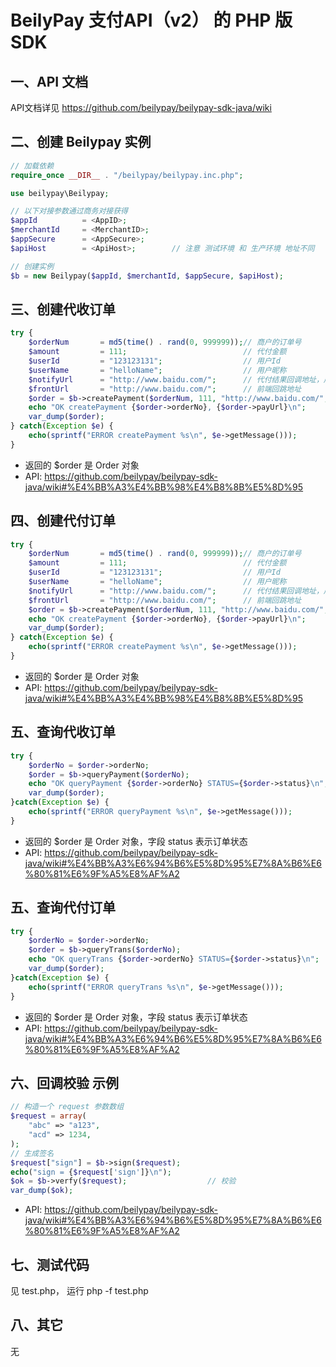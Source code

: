 # BeilyPay 支付API（v2） 的 PHP 版 SDK

## 一、API 文档

API文档详见 https://github.com/beilypay/beilypay-sdk-java/wiki

## 二、创建 Beilypay 实例

```php
// 加载依赖
require_once __DIR__ . "/beilypay/beilypay.inc.php";

use beilypay\Beilypay;

// 以下对接参数通过商务对接获得
$appId          = <AppID>;
$merchantId     = <MerchantID>;
$appSecure      = <AppSecure>;
$apiHost        = <ApiHost>;        // 注意 测试环境 和 生产环境 地址不同

// 创建实例
$b = new Beilypay($appId, $merchantId, $appSecure, $apiHost);

```

## 三、创建代收订单


```php
try {    
    $orderNum       = md5(time() . rand(0, 999999));// 商户的订单号
    $amount         = 111;                          // 代付金额
    $userId         = "123123131";                  // 用户Id
    $userName       = "helloName";                  // 用户昵称
    $notifyUrl      = "http://www.baidu.com/";      // 代付结果回调地址，后端异步
    $frontUrl       = "http://www.baidu.com/";      // 前端回跳地址
    $order = $b->createPayment($orderNum, 111, "http://www.baidu.com/", "http://www.baidu.com/", $userId, $userName);
    echo "OK createPayment {$order->orderNo}, {$order->payUrl}\n";
    var_dump($order);
} catch(Exception $e) { 
    echo(sprintf("ERROR createPayment %s\n", $e->getMessage()));
}

```

- 返回的 $order 是 Order 对象
- API: https://github.com/beilypay/beilypay-sdk-java/wiki#%E4%BB%A3%E4%BB%98%E4%B8%8B%E5%8D%95


## 四、创建代付订单

```php
try {    
    $orderNum       = md5(time() . rand(0, 999999));// 商户的订单号
    $amount         = 111;                          // 代付金额
    $userId         = "123123131";                  // 用户Id
    $userName       = "helloName";                  // 用户昵称
    $notifyUrl      = "http://www.baidu.com/";      // 代付结果回调地址，后端异步
    $frontUrl       = "http://www.baidu.com/";      // 前端回跳地址
    $order = $b->createPayment($orderNum, 111, "http://www.baidu.com/", "http://www.baidu.com/", $userId, $userName);
    echo "OK createPayment {$order->orderNo}, {$order->payUrl}\n";
    var_dump($order);
} catch(Exception $e) { 
    echo(sprintf("ERROR createPayment %s\n", $e->getMessage()));
}
```
- 返回的 $order 是 Order 对象
- API: https://github.com/beilypay/beilypay-sdk-java/wiki#%E4%BB%A3%E4%BB%98%E4%B8%8B%E5%8D%95


## 五、查询代收订单

```php
try {
    $orderNo = $order->orderNo;
    $order = $b->queryPayment($orderNo);
    echo "OK queryPayment {$order->orderNo} STATUS={$order->status}\n";
    var_dump($order);
}catch(Exception $e) { 
    echo(sprintf("ERROR queryPayment %s\n", $e->getMessage()));
}
```
- 返回的 $order 是 Order 对象，字段 status 表示订单状态
- API: https://github.com/beilypay/beilypay-sdk-java/wiki#%E4%BB%A3%E6%94%B6%E5%8D%95%E7%8A%B6%E6%80%81%E6%9F%A5%E8%AF%A2


## 五、查询代付订单

```php
try {
    $orderNo = $order->orderNo;
    $order = $b->queryTrans($orderNo);
    echo "OK queryTrans {$order->orderNo} STATUS={$order->status}\n";
    var_dump($order);
}catch(Exception $e) {  
    echo(sprintf("ERROR queryTrans %s\n", $e->getMessage()));
}

```
- 返回的 $order 是 Order 对象，字段 status 表示订单状态
- API: https://github.com/beilypay/beilypay-sdk-java/wiki#%E4%BB%A3%E6%94%B6%E5%8D%95%E7%8A%B6%E6%80%81%E6%9F%A5%E8%AF%A2


## 六、回调校验 示例

```php
// 构造一个 request 参数数组
$request = array(
    "abc" => "a123",
    "acd" => 1234,
);
// 生成签名
$request["sign"] = $b->sign($request);
echo("sign = {$request['sign']}\n");
$ok = $b->verfy($request);                  // 校验
var_dump($ok);
```
- API: https://github.com/beilypay/beilypay-sdk-java/wiki#%E4%BB%A3%E6%94%B6%E5%8D%95%E7%8A%B6%E6%80%81%E6%9F%A5%E8%AF%A2

## 七、测试代码

见 test.php， 运行 php -f test.php

## 八、其它

无
